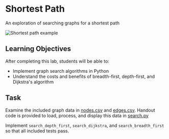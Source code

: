 Shortest Path
=============

An exploration of searching graphs for a shortest path

![Shortest path example](https://upload.wikimedia.org/wikipedia/commons/2/23/Dijkstras_progress_animation.gif)

Learning Objectives
-------------------

After completing this lab, students will be able to:

- Implement graph search algorithms in Python
- Understand the costs and benefits of breadth-first, depth-first, and Dijkstra's algorithm

Task
----

Examine the included graph data in [nodes.csv](nodes.csv) and [edges.csv](edges.csv). Handout code is provided to load, process, and display this data in [search.py](search.py)

Implement `search_depth_first`, `search_dijkstra`, and `search_breadth_first` so that all included tests pass.